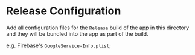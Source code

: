 # Release Configuration

Add all configuration files for the `Release` build of the app in this directory and they will be bundled into the app as part of the build.

e.g. Firebase's `GoogleService-Info.plist`;
